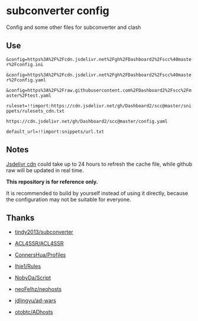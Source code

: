 # subconverter config

Config and some other files for subconverter and clash

## Use

`&config=https%3A%2F%2Fcdn.jsdelivr.net%2Fgh%2FDashboard2%2Fscc%40master%2Fconfig.ini`

`&config=https%3A%2F%2Fcdn.jsdelivr.net%2Fgh%2FDashboard2%2Fscc%40master%2Fconfig.yaml`

`&config=https%3A%2F%2Fraw.githubusercontent.com%2FDashboard2%2Fscc%2Fmaster%2Ftest.yaml`

`ruleset=!!import:https://cdn.jsdelivr.net/gh/Dashboard2/scc@master/snippets/rulesets_cdn.txt`

`https://cdn.jsdelivr.net/gh/Dashboard2/scc@master/config.yaml`

`default_url=!!import:snippets/url.txt`

## Notes

[Jsdelivr cdn](https://www.jsdelivr.com/?docs=gh) could take up to 24 hours to refresh the cache file, while github raw will be updated in real time. 

**This repository is for reference only.**

It is recommended to build by yourself instead of using it directly, because the configuration may not be suitable for everyone. 


## Thanks

- [tindy2013/subconverter](https://github.com/tindy2013/subconverter)

- [ACL4SSR/ACL4SSR](https://github.com/ACL4SSR/ACL4SSR)

- [ConnersHua/Profiles](https://github.com/ConnersHua/Profiles)

- [lhie1/Rules](https://github.com/lhie1/Rules)

- [NobyDa/Script](https://github.com/NobyDa/Script)

- [neoFelhz/neohosts](https://github.com/neoFelhz/neohosts)

- [jdlingyu/ad-wars](https://github.com/jdlingyu/ad-wars)

- [otobtc/ADhosts](https://github.com/otobtc/ADhosts/blob/master/README.md)

